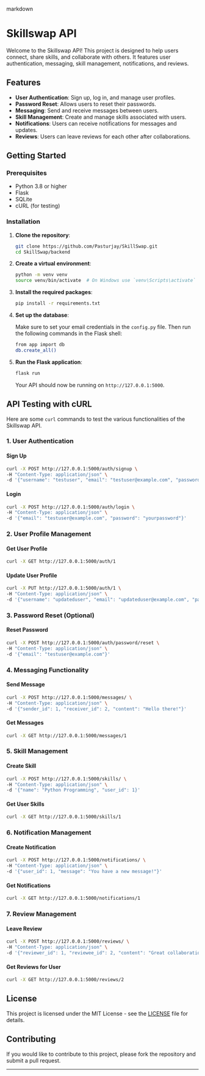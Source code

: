 
markdown
# Skillswap API

Welcome to the Skillswap API! This project is designed to help users connect, share skills, and collaborate with others. It features user authentication, messaging, skill management, notifications, and reviews.

## Features

- **User Authentication**: Sign up, log in, and manage user profiles.
- **Password Reset**: Allows users to reset their passwords.
- **Messaging**: Send and receive messages between users.
- **Skill Management**: Create and manage skills associated with users.
- **Notifications**: Users can receive notifications for messages and updates.
- **Reviews**: Users can leave reviews for each other after collaborations.

## Getting Started

### Prerequisites

- Python 3.8 or higher
- Flask
- SQLite
- cURL (for testing)

### Installation

1. **Clone the repository**:

   ```bash
   git clone https://github.com/Pasturjay/SkillSwap.git
   cd SkillSwap/backend
   ```

2. **Create a virtual environment**:

   ```bash
   python -m venv venv
   source venv/bin/activate  # On Windows use `venv\Scripts\activate`
   ```

3. **Install the required packages**:

   ```bash
   pip install -r requirements.txt
   ```

4. **Set up the database**:

   Make sure to set your email credentials in the `config.py` file. Then run the following commands in the Flask shell:

   ```bash
   from app import db
   db.create_all()
   ```

5. **Run the Flask application**:

   ```bash
   flask run
   ```

   Your API should now be running on `http://127.0.0.1:5000`.

## API Testing with cURL

Here are some `curl` commands to test the various functionalities of the Skillswap API.

### 1. User Authentication

#### Sign Up

```bash
curl -X POST http://127.0.0.1:5000/auth/signup \
-H "Content-Type: application/json" \
-d '{"username": "testuser", "email": "testuser@example.com", "password": "yourpassword"}'
```

#### Login

```bash
curl -X POST http://127.0.0.1:5000/auth/login \
-H "Content-Type: application/json" \
-d '{"email": "testuser@example.com", "password": "yourpassword"}'
```

### 2. User Profile Management

#### Get User Profile

```bash
curl -X GET http://127.0.0.1:5000/auth/1
```

#### Update User Profile

```bash
curl -X PUT http://127.0.0.1:5000/auth/1 \
-H "Content-Type: application/json" \
-d '{"username": "updateduser", "email": "updateduser@example.com", "password": "newpassword"}'
```

### 3. Password Reset (Optional)

#### Reset Password

```bash
curl -X POST http://127.0.0.1:5000/auth/password/reset \
-H "Content-Type: application/json" \
-d '{"email": "testuser@example.com"}'
```

### 4. Messaging Functionality

#### Send Message

```bash
curl -X POST http://127.0.0.1:5000/messages/ \
-H "Content-Type: application/json" \
-d '{"sender_id": 1, "receiver_id": 2, "content": "Hello there!"}'
```

#### Get Messages

```bash
curl -X GET http://127.0.0.1:5000/messages/1
```

### 5. Skill Management

#### Create Skill

```bash
curl -X POST http://127.0.0.1:5000/skills/ \
-H "Content-Type: application/json" \
-d '{"name": "Python Programming", "user_id": 1}'
```

#### Get User Skills

```bash
curl -X GET http://127.0.0.1:5000/skills/1
```

### 6. Notification Management

#### Create Notification

```bash
curl -X POST http://127.0.0.1:5000/notifications/ \
-H "Content-Type: application/json" \
-d '{"user_id": 1, "message": "You have a new message!"}'
```

#### Get Notifications

```bash
curl -X GET http://127.0.0.1:5000/notifications/1
```

### 7. Review Management

#### Leave Review

```bash
curl -X POST http://127.0.0.1:5000/reviews/ \
-H "Content-Type: application/json" \
-d '{"reviewer_id": 1, "reviewee_id": 2, "content": "Great collaboration!"}'
```

#### Get Reviews for User

```bash
curl -X GET http://127.0.0.1:5000/reviews/2
```

## License

This project is licensed under the MIT License - see the [LICENSE](LICENSE) file for details.

## Contributing

If you would like to contribute to this project, please fork the repository and submit a pull request.

---
